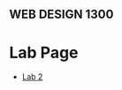 ## WEB DESIGN 1300 

<h1>Lab Page</h1> 

<ul>
    <li><a href="Lab2/index.html" target="_blank">Lab 2</a></li>
</ul>
